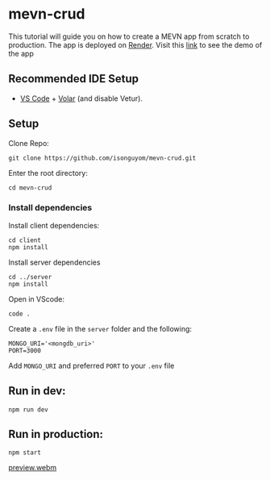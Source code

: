 # mevn-crud
This tutorial will guide you on how to create a MEVN app from scratch to production. The app is deployed on [Render](https://render.com/).
Visit this [link](https://mevn-crud.onrender.com/) to see the demo of the app


## Recommended IDE Setup

- [VS Code](https://code.visualstudio.com/) + [Volar](https://marketplace.visualstudio.com/items?itemName=Vue.volar) (and disable Vetur).


## Setup

Clone Repo:
```
git clone https://github.com/isonguyom/mevn-crud.git
```

Enter the root directory:
```
cd mevn-crud
```

### Install dependencies
Install client dependencies:
```
cd client
npm install
```

Install server dependencies
```
cd ../server
npm install
```

Open in VScode:
```
code .
```

Create a `.env` file in the `server` folder and the following:
```
MONGO_URI='<mongdb_uri>'
PORT=3000
```
Add `MONGO_URI` and preferred `PORT` to your `.env` file


## Run in dev:
```
npm run dev
```


## Run in production:
```
npm start
```

[preview.webm](https://github.com/isonguyom/mevn-crud/assets/52254145/4325ad81-e4c6-4ae0-a295-7690f0953c7e)
